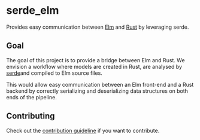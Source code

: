 # serde_elm
Provides easy communication between [Elm][elm] and [Rust][rust] by leveraging serde.

## Goal
The goal of this project is to provide a bridge between Elm and Rust. We envision a workflow where models are created in Rust, are analysed by [serde][]and compiled to Elm source files.

This would allow easy communication between an Elm front-end and a Rust backend by correctly serializing and deserializing data structures on both ends of the pipeline.

## Contributing
Check out the [contribution guideline][contributing] if you want to contribute.

[elm]: http://elm-lang.org/
[rust]: https://www.rust-lang.org/en-US/
[serde]: https://serde.rs/
[contributing]: https://github.com/mijnadres/serde_elm/blob/master/CONTRIBUTING.md
